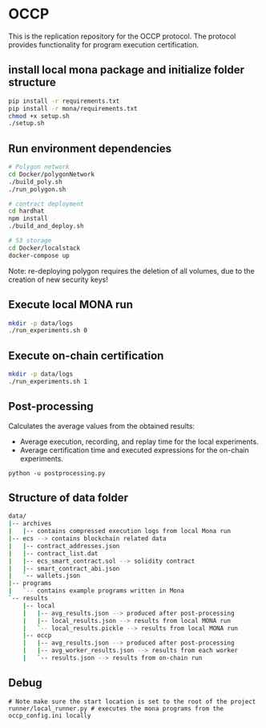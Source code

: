 # OCCP
This is the replication repository for the OCCP protocol. The protocol provides functionality for program execution certification.



## install local mona package and initialize folder structure

```bash
pip install -r requirements.txt
pip install -r mona/requirements.txt
chmod +x setup.sh
./setup.sh
```

## Run environment dependencies
```bash
# Polygon network
cd Docker/polygonNetwork
./build_poly.sh
./run_polygon.sh

# contract deployment
cd hardhat
npm install
./build_and_deploy.sh

# S3 storage
cd Docker/localstack
docker-compose up
```

Note: re-deploying polygon requires the deletion of all volumes, due to the creation of new security keys!

## Execute local MONA run
```bash
mkdir -p data/logs
./run_experiments.sh 0
```
## Execute on-chain certification
```bash
mkdir -p data/logs
./run_experiments.sh 1
```

## Post-processing
Calculates the average values from the obtained results:
* Average execution, recording, and replay time for the local experiments.
* Average certification time and executed expressions for the on-chain experiments.
```
python -u postprocessing.py
```

## Structure of data folder
```bash
data/
|-- archives
|   |-- contains compressed execution logs from local Mona run 
|-- ecs --> contains blockchain related data
|   |-- contract_addresses.json
|   |-- contract_list.dat
|   |-- ecs_smart_contract.sol --> solidity contract
|   |-- smart_contract_abi.json
|   `-- wallets.json
|-- programs
|   `-- contains example programs written in Mona
`-- results
    |-- local
    |   |-- avg_results.json --> produced after post-processing
    |   |-- local_results.json --> results from local MONA run
    |   `-- local_results.pickle --> results from local MONA run
    |-- occp
    |   |-- avg_results.json --> produced after post-processing
    |   |-- avg_worker_results.json --> results from each worker
    |   `-- results.json --> results from on-chain run
```

## Debug
```
# Note make sure the start location is set to the root of the project
runner/local_runner.py # executes the mona programs from the occp_config.ini locally
```
